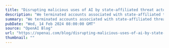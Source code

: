 ```yaml
---
title: "Disrupting malicious uses of AI by state-affiliated threat actors"
description: "We terminated accounts associated with state-affiliated threat actors. Our findings show our models offer only limited, incremental capabilities for malicious cybersecurity tasks."
summary: "We terminated accounts associated with state-affiliated threat actors. Our findings show our models offer only limited, incremental capabilities for malicious cybersecurity tasks."
pubDate: "Wed, 14 Feb 2024 08:00:00 GMT"
source: "OpenAI Blog"
url: "https://openai.com/blog/disrupting-malicious-uses-of-ai-by-state-affiliated-threat-actors"
thumbnail: ""
---
```


